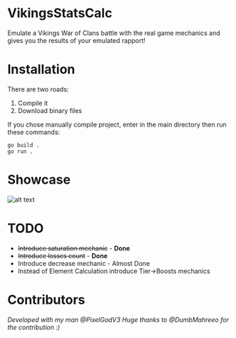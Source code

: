 # VikingsStatsCalc
Emulate a Vikings War of Clans battle with the real game mechanics and gives you the results of your emulated rapport!

# Installation
There are two roads:
1. Compile it
2. Download binary files  

If you chose manually compile project, enter in the main directory then run these commands:
```
go build .
go run .
```
# Showcase 
![alt text](https://github.com/Sparpvp/VikingsStatsCalc/blob/master/main_window.png?raw=true)
  
# TODO
- ~~Introduce saturation mechanic~~ - **Done**
- ~~Introduce losses count~~ - **Done**
- Introduce decrease mechanic - Almost Done
- Instead of Element Calculation introduce Tier->Boosts mechanics

# Contributors
_Developed with my man @PixelGodV3_
_Huge thanks to @DumbMahreeo for the contribution :)_
